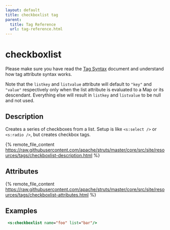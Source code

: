 ```yaml
---
layout: default
title: checkboxlist tag
parent:
  title: Tag Reference
  url: tag-reference.html
---
```


# checkboxlist

Please make sure you have read the [Tag Syntax](tag-syntax) document and understand how tag attribute syntax works.

Note that the `listkey` and `listvalue` attribute will default to `"key"` and `"value"` respectively only when 
the list attribute is evaluated to a Map or its descendant. Everything else will result in `listkey` and `listvalue` 
to be null and not used.

## Description

Creates a series of checkboxes from a list. Setup is like `<s:select />` or `<s:radio />`, but creates checkbox tags.

{% remote_file_content https://raw.githubusercontent.com/apache/struts/master/core/src/site/resources/tags/checkboxlist-description.html %}

## Attributes

{% remote_file_content https://raw.githubusercontent.com/apache/struts/master/core/src/site/resources/tags/checkboxlist-attributes.html %}

## Examples

```jsp
 <s:checkboxlist name="foo" list="bar"/>
```
